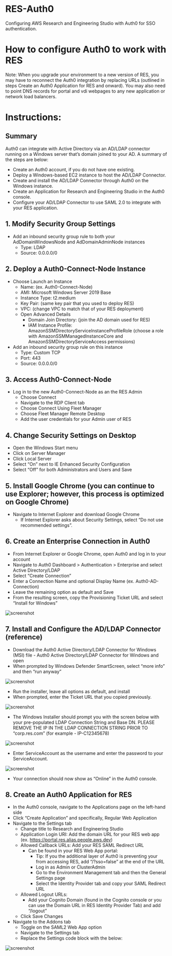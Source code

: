 # RES-Auth0
Configuring AWS Research and Engineering Studio with Auth0 for SSO authentication.

# How to configure Auth0 to work with RES

Note: When you upgrade your environment to a new version of RES, you may have to reconnect the Auth0 integration by replacing URLs (outlined in steps Create an Auth0 Application for RES and onward). You may also need to point DNS records for portal and vdi webpages to any new application or network load balancers.

# Instructions:

## Summary
Auth0 can integrate with Active Directory via an AD/LDAP connector running on a Windows server that’s domain joined to your AD. A summary of the steps are below:

* Create an Auth0 account, if you do not have one existing.
* Deploy a Windows-based EC2 instance to host the AD/LDAP Connector.
* Create and install the AD/LDAP Connector through Auth0 on the Windows instance.
* Create an Application for Research and Engineering Studio in the Auth0 console.
* Configure your AD/LDAP Connector to use SAML 2.0 to integrate with your RES application.

## 1. Modify Security Group Settings
* Add an inbound security group rule to both your AdDomainWindowsNode and AdDomainAdminNode instances
    * Type: LDAP
    * Source: 0.0.0.0/0
 
## 2. Deploy a Auth0-Connect-Node Instance
* Choose Launch an Instance
    * Name: (ex. Auth0-Connect-Node)
    * AMI: Microsoft Windows Server 2019 Base
    * Instance Type: t2.medium
    * Key Pair: (same key pair that you used to deploy RES)
    * VPC: (change VPC to match that of your RES deployment)
    * Open Advanced Details
        * Domain Join Directory: (join the AD domain used for RES)
        * IAM Instance Profile: AmazonSSMDirectoryServiceInstanceProfileRole (choose a role with AmazonSSMManagedInstanceCore and AmazonSSMDirectoryServiceAccess permissions)
* Add an inbound security group rule on this instance
    * Type: Custom TCP
    * Port: 443
    * Source: 0.0.0.0/0

## 3. Access Auth0-Connect-Node
* Log in to the new Auth0-Connect-Node as an the RES Admin
    * Choose Connect
    * Navigate to the RDP Client tab
    * Choose Connect Using Fleet Manager
    * Choose Fleet Manager Remote Desktop
    * Add the user credentials for your Admin user of RES

## 4. Change Security Settings on Desktop
* Open the Windows Start menu
* Click on Server Manager
* Click Local Server
* Select “On” next to IE Enhanced Security Configuration 
* Select “Off” for both Administrators and Users and Save

## 5. Install Google Chrome (you can continue to use Explorer; however, this process is optimized on Google Chrome)
* Navigate to Internet Explorer and download Google Chrome
    * If Internet Explorer asks about Security Settings, select “Do not use recommended settings”.

## 6. Create an Enterprise Connection in Auth0
* From Internet Explorer or Google Chrome, open Auth0 and log in to your account
* Navigate to Auth0 Dashboard > Authentication > Enterprise and select Active Directory/LDAP
* Select “Create Connection” 
* Enter a Connection Name and optional Display Name (ex. Auth0-AD-Connection)
* Leave the remaining option as default and Save
* From the resulting screen, copy the Provisioning Ticket URL and select “Install for Windows”

![screenshot](auth0_1.jpg)

## 7. Install and Configure the AD/LDAP Connector (reference)
* Download the Auth0 Active Directory/LDAP Connector for Windows (MSI) file - Auth0 Active Directory/LDAP Connector for Windows and open
* When prompted by Windows Defender SmartScreen, select “more info” and then “run anyway”

![screenshot](auth0_2.jpg)

* Run the installer, leave all options as default, and install
* When prompted, enter the Ticket URL that you copied previously.

![screenshot](auth0_3.jpg)

* The Windows Installer should prompt you with the screen below with your pre-populated LDAP Connection String and Base DN. PLEASE REMOVE THE IP IN THE LDAP CONNECTION STRING PRIOR TO “corp.res.com” (for example - IP-C12345678)

![screenshot](auth0_4.jpg)

* Enter ServiceAccount as the username and enter the password to your ServiceAccount.

![screenshot](auth0_5.jpg)

* Your connection should now show as “Online” in the Auth0 console.

## 8. Create an Auth0 Application for RES
* In the Auth0 console, navigate to the Applications page on the left-hand side
* Click “Create Application” and specifically, Regular Web Application
* Navigate to the Settings tab
    * Change title to Research and Engineering Studio 
    * Application Login URI: Add the domain URL for your RES web app (ex. https://portal.res.alias.people.aws.dev)
    * Allowed Callback URLs: Add your RES SAML Redirect URL
        * Can be found in your RES Web App portal:
            * Tip: If you the additional layer of Auth0 is preventing your from accessing RES, add “/?sso=false” at the end of the URL
            * Log in as Admin or ClusterAdmin
            * Go to the Environment Management tab and then the General Settings page
            * Select the Identity Provider tab and copy your SAML Redirect URL
    * Allowed Logout URLs:
        * Add your Cognito Domain (found in the Cognito console or you can use the Domain URL in RES Identity Provider Tab) and add “/logout”
    * Click Save Changes
* Navigate to the Addons tab
    * Toggle on the SAML2 Web App option
    * Navigate to the Settings tab
    * Replace the Settings code block with the below:

![screenshot](auth0_6.jpg)

